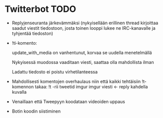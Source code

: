 # Twitterbot TODO
* Replyjenseuranta järkevämmäksi (nykyisellään erillinen thread kirjoittaa saadut viestit tiedostoon, josta toinen looppi lukee ne IRC-kanavalle ja tyhjentää tiedoston)

* !ti-komento:

  update_with_media on vanhentunut, korvaa se uudella menetelmällä

  Nykyisessä muodossa vaaditaan viesti, saattaa olla mahdollista ilman

  Ladattu tiedosto ei poistu virhetilanteessa

* Mahdollisesti komentojen overhaulaus niin että kaikki tehtäisiin !t-komennon takaa:
  !t -rii tweetid imgur imgur viesti <- reply kahdella kuvalla

* Venaillaan että Tweepyyn koodataan videoiden uppaus

* Botin koodin siistiminen
